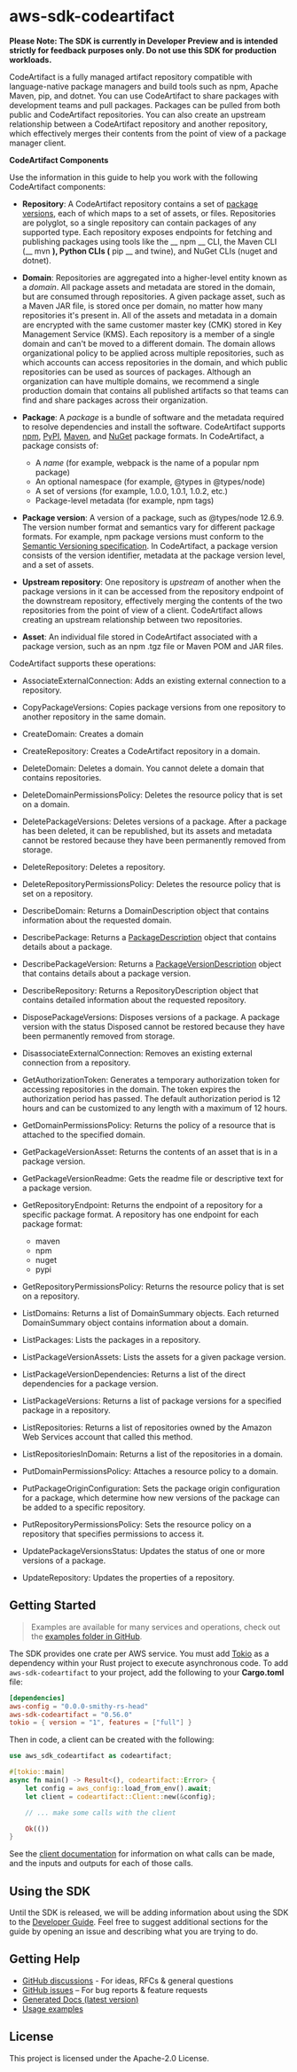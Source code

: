 # aws-sdk-codeartifact

**Please Note: The SDK is currently in Developer Preview and is intended strictly for
feedback purposes only. Do not use this SDK for production workloads.**

CodeArtifact is a fully managed artifact repository compatible with language-native package managers and build tools such as npm, Apache Maven, pip, and dotnet. You can use CodeArtifact to share packages with development teams and pull packages. Packages can be pulled from both public and CodeArtifact repositories. You can also create an upstream relationship between a CodeArtifact repository and another repository, which effectively merges their contents from the point of view of a package manager client.

__CodeArtifact Components__

Use the information in this guide to help you work with the following CodeArtifact components:
  - __Repository__: A CodeArtifact repository contains a set of [package versions](https://docs.aws.amazon.com/codeartifact/latest/ug/welcome.html#welcome-concepts-package-version), each of which maps to a set of assets, or files. Repositories are polyglot, so a single repository can contain packages of any supported type. Each repository exposes endpoints for fetching and publishing packages using tools like the __ npm __ CLI, the Maven CLI (__ mvn __), Python CLIs (__ pip __ and twine), and NuGet CLIs (nuget and dotnet).
  - __Domain__: Repositories are aggregated into a higher-level entity known as a _domain_. All package assets and metadata are stored in the domain, but are consumed through repositories. A given package asset, such as a Maven JAR file, is stored once per domain, no matter how many repositories it's present in. All of the assets and metadata in a domain are encrypted with the same customer master key (CMK) stored in Key Management Service (KMS). Each repository is a member of a single domain and can't be moved to a different domain. The domain allows organizational policy to be applied across multiple repositories, such as which accounts can access repositories in the domain, and which public repositories can be used as sources of packages. Although an organization can have multiple domains, we recommend a single production domain that contains all published artifacts so that teams can find and share packages across their organization.
  - __Package__: A _package_ is a bundle of software and the metadata required to resolve dependencies and install the software. CodeArtifact supports [npm](https://docs.aws.amazon.com/codeartifact/latest/ug/using-npm.html), [PyPI](https://docs.aws.amazon.com/codeartifact/latest/ug/using-python.html), [Maven](https://docs.aws.amazon.com/codeartifact/latest/ug/using-maven), and [NuGet](https://docs.aws.amazon.com/codeartifact/latest/ug/using-nuget) package formats. In CodeArtifact, a package consists of:
    - A _name_ (for example, webpack is the name of a popular npm package)
    - An optional namespace (for example, @types in @types/node)
    - A set of versions (for example, 1.0.0, 1.0.1, 1.0.2, etc.)
    - Package-level metadata (for example, npm tags)

  - __Package version__: A version of a package, such as @types/node 12.6.9. The version number format and semantics vary for different package formats. For example, npm package versions must conform to the [Semantic Versioning specification](https://semver.org/). In CodeArtifact, a package version consists of the version identifier, metadata at the package version level, and a set of assets.
  - __Upstream repository__: One repository is _upstream_ of another when the package versions in it can be accessed from the repository endpoint of the downstream repository, effectively merging the contents of the two repositories from the point of view of a client. CodeArtifact allows creating an upstream relationship between two repositories.
  - __Asset__: An individual file stored in CodeArtifact associated with a package version, such as an npm .tgz file or Maven POM and JAR files.

CodeArtifact supports these operations:
  - AssociateExternalConnection: Adds an existing external connection to a repository.
  - CopyPackageVersions: Copies package versions from one repository to another repository in the same domain.
  - CreateDomain: Creates a domain
  - CreateRepository: Creates a CodeArtifact repository in a domain.
  - DeleteDomain: Deletes a domain. You cannot delete a domain that contains repositories.
  - DeleteDomainPermissionsPolicy: Deletes the resource policy that is set on a domain.
  - DeletePackageVersions: Deletes versions of a package. After a package has been deleted, it can be republished, but its assets and metadata cannot be restored because they have been permanently removed from storage.
  - DeleteRepository: Deletes a repository.
  - DeleteRepositoryPermissionsPolicy: Deletes the resource policy that is set on a repository.
  - DescribeDomain: Returns a DomainDescription object that contains information about the requested domain.
  - DescribePackage: Returns a [PackageDescription](https://docs.aws.amazon.com/codeartifact/latest/APIReference/API_PackageDescription.html) object that contains details about a package.
  - DescribePackageVersion: Returns a [PackageVersionDescription](https://docs.aws.amazon.com/codeartifact/latest/APIReference/API_PackageVersionDescription.html) object that contains details about a package version.
  - DescribeRepository: Returns a RepositoryDescription object that contains detailed information about the requested repository.
  - DisposePackageVersions: Disposes versions of a package. A package version with the status Disposed cannot be restored because they have been permanently removed from storage.
  - DisassociateExternalConnection: Removes an existing external connection from a repository.
  - GetAuthorizationToken: Generates a temporary authorization token for accessing repositories in the domain. The token expires the authorization period has passed. The default authorization period is 12 hours and can be customized to any length with a maximum of 12 hours.
  - GetDomainPermissionsPolicy: Returns the policy of a resource that is attached to the specified domain.
  - GetPackageVersionAsset: Returns the contents of an asset that is in a package version.
  - GetPackageVersionReadme: Gets the readme file or descriptive text for a package version.
  - GetRepositoryEndpoint: Returns the endpoint of a repository for a specific package format. A repository has one endpoint for each package format:
    - maven
    - npm
    - nuget
    - pypi

  - GetRepositoryPermissionsPolicy: Returns the resource policy that is set on a repository.
  - ListDomains: Returns a list of DomainSummary objects. Each returned DomainSummary object contains information about a domain.
  - ListPackages: Lists the packages in a repository.
  - ListPackageVersionAssets: Lists the assets for a given package version.
  - ListPackageVersionDependencies: Returns a list of the direct dependencies for a package version.
  - ListPackageVersions: Returns a list of package versions for a specified package in a repository.
  - ListRepositories: Returns a list of repositories owned by the Amazon Web Services account that called this method.
  - ListRepositoriesInDomain: Returns a list of the repositories in a domain.
  - PutDomainPermissionsPolicy: Attaches a resource policy to a domain.
  - PutPackageOriginConfiguration: Sets the package origin configuration for a package, which determine how new versions of the package can be added to a specific repository.
  - PutRepositoryPermissionsPolicy: Sets the resource policy on a repository that specifies permissions to access it.
  - UpdatePackageVersionsStatus: Updates the status of one or more versions of a package.
  - UpdateRepository: Updates the properties of a repository.

## Getting Started

> Examples are available for many services and operations, check out the
> [examples folder in GitHub](https://github.com/awslabs/aws-sdk-rust/tree/main/examples).

The SDK provides one crate per AWS service. You must add [Tokio](https://crates.io/crates/tokio)
as a dependency within your Rust project to execute asynchronous code. To add `aws-sdk-codeartifact` to
your project, add the following to your **Cargo.toml** file:

```toml
[dependencies]
aws-config = "0.0.0-smithy-rs-head"
aws-sdk-codeartifact = "0.56.0"
tokio = { version = "1", features = ["full"] }
```

Then in code, a client can be created with the following:

```rust
use aws_sdk_codeartifact as codeartifact;

#[tokio::main]
async fn main() -> Result<(), codeartifact::Error> {
    let config = aws_config::load_from_env().await;
    let client = codeartifact::Client::new(&config);

    // ... make some calls with the client

    Ok(())
}
```

See the [client documentation](https://docs.rs/aws-sdk-codeartifact/latest/aws_sdk_codeartifact/client/struct.Client.html)
for information on what calls can be made, and the inputs and outputs for each of those calls.

## Using the SDK

Until the SDK is released, we will be adding information about using the SDK to the
[Developer Guide](https://docs.aws.amazon.com/sdk-for-rust/latest/dg/welcome.html). Feel free to suggest
additional sections for the guide by opening an issue and describing what you are trying to do.

## Getting Help

* [GitHub discussions](https://github.com/awslabs/aws-sdk-rust/discussions) - For ideas, RFCs & general questions
* [GitHub issues](https://github.com/awslabs/aws-sdk-rust/issues/new/choose) – For bug reports & feature requests
* [Generated Docs (latest version)](https://awslabs.github.io/aws-sdk-rust/)
* [Usage examples](https://github.com/awslabs/aws-sdk-rust/tree/main/examples)

## License

This project is licensed under the Apache-2.0 License.

